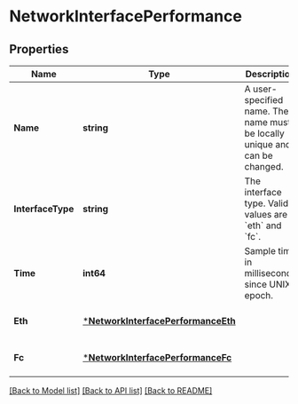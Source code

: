 # NetworkInterfacePerformance

## Properties
Name | Type | Description | Notes
------------ | ------------- | ------------- | -------------
**Name** | **string** | A user-specified name. The name must be locally unique and can be changed. | [optional] [default to null]
**InterfaceType** | **string** | The interface type. Valid values are &#x60;eth&#x60; and &#x60;fc&#x60;. | [optional] [default to null]
**Time** | **int64** | Sample time in milliseconds since UNIX epoch. | [optional] [default to null]
**Eth** | [***NetworkInterfacePerformanceEth**](NetworkInterfacePerformance_eth.md) |  | [optional] [default to null]
**Fc** | [***NetworkInterfacePerformanceFc**](NetworkInterfacePerformance_fc.md) |  | [optional] [default to null]

[[Back to Model list]](../README.md#documentation-for-models) [[Back to API list]](../README.md#documentation-for-api-endpoints) [[Back to README]](../README.md)

